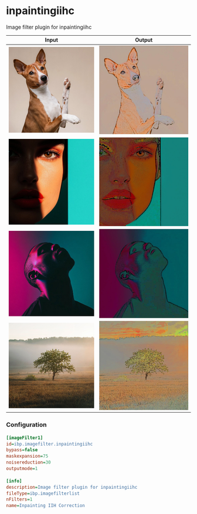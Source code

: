 # inpaintingiihc

Image filter plugin for inpaintingiihc

| Input | Output |
|--------|--------|
| ![dog](../assets/img_in/dog.jpg) | ![dog_inpaintingiihc](../assets/img_out/dog_inpaintingiihc.jpg) |
| ![female](../assets/img_in/female.jpg) | ![female_inpaintingiihc](../assets/img_out/female_inpaintingiihc.jpg) |
| ![male](../assets/img_in/male.jpg) | ![male_inpaintingiihc](../assets/img_out/male_inpaintingiihc.jpg) |
| ![tree](../assets/img_in/tree.jpg) | ![tree_inpaintingiihc](../assets/img_out/tree_inpaintingiihc.jpg) |

### Configuration

```ini
[imageFilter1]
id=ibp.imagefilter.inpaintingiihc
bypass=false
maskexpansion=75
noisereduction=30
outputmode=1

[info]
description=Image filter plugin for inpaintingiihc
fileType=ibp.imagefilterlist
nFilters=1
name=Inpainting IIH Correction


```
